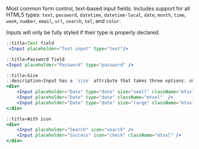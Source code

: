 Most common form control, text-based input fields. Includes support for all HTML5 types: `text`, `password`, `datetime`, `datetime-local`, `date`, `month`, `time`, `week`, `number`, `email`, `url`, `search`, `tel`, and `color`.

Inputs will only be fully styled if their type is properly declared.

```jsx harmony
::title=Text field
 <Input placeholder="Text input" type="text"/>
```

```jsx harmony
::title=Password field
<Input placeholder="Password" type="password" />
```

```jsx harmony
::title=Size
::description=Input has a `size` attribute that takes three options: small, medium (default), and large.
<div>
    <Input placeholder="Date" type="date" size="small" className="mtxxl"  />
    <Input placeholder="Date" type="date" className="mtxxl"  />
    <Input placeholder="Date" type="date" size="large" className="mtxxl"  />
</div>
```

```jsx harmony
::title=With icon
<div>
    <Input placeholder="Search" icon="search" />
    <Input placeholder="Success" icon="check" className="mtxxl" />
</div>
```